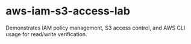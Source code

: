 # aws-iam-s3-access-lab
Demonstrates IAM policy management, S3 access control, and AWS CLI usage for read/write verification.
